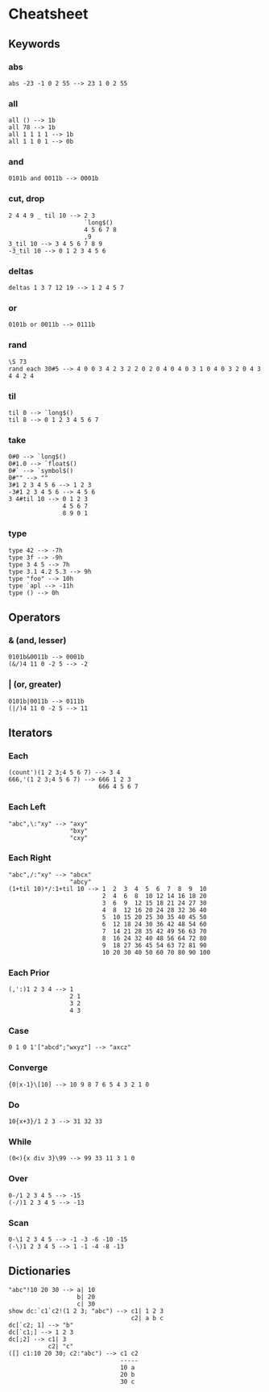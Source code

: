# Cheatsheet

## Keywords

### abs

    abs -23 -1 0 2 55 --> 23 1 0 2 55

### all

    all () --> 1b
    all 78 --> 1b
    all 1 1 1 1 --> 1b
    all 1 1 0 1 --> 0b

### and

    0101b and 0011b --> 0001b

### cut, drop

    2 4 4 9 _ til 10 --> 2 3
                         `long$()
                         4 5 6 7 8
                         ,9
    3_til 10 --> 3 4 5 6 7 8 9
    -3_til 10 --> 0 1 2 3 4 5 6

### deltas

    deltas 1 3 7 12 19 --> 1 2 4 5 7

### or

    0101b or 0011b --> 0111b

### rand

    \S 73
    rand each 30#5 --> 4 0 0 3 4 2 3 2 2 0 2 0 4 0 4 0 3 1 0 4 0 3 2 0 4 3 4 4 2 4

### til

    til 0 --> `long$()
    til 8 --> 0 1 2 3 4 5 6 7

### take

    0#0 --> `long$()
    0#1.0 --> `float$()
    0#` --> `symbol$()
    0#"" --> ""
    3#1 2 3 4 5 6 --> 1 2 3
    -3#1 2 3 4 5 6 --> 4 5 6
    3 4#til 10 --> 0 1 2 3
                   4 5 6 7
                   8 9 0 1

### type

    type 42 --> -7h
    type 3f --> -9h
    type 3 4 5 --> 7h
    type 3.1 4.2 5.3 --> 9h
    type "foo" --> 10h
    type `apl --> -11h
    type () --> 0h

## Operators

### & (and, lesser)

    0101b&0011b --> 0001b
    (&/)4 11 0 -2 5 --> -2

### | (or, greater)

    0101b|0011b --> 0111b
    (|/)4 11 0 -2 5 --> 11

## Iterators

### Each

    (count')(1 2 3;4 5 6 7) --> 3 4
    666,'(1 2 3;4 5 6 7) --> 666 1 2 3
                             666 4 5 6 7

### Each Left

    "abc",\:"xy" --> "axy"
                     "bxy"
                     "cxy"

### Each Right

    "abc",/:"xy" --> "abcx"
                     "abcy"
    (1+til 10)*/:1+til 10 --> 1  2  3  4  5  6  7  8  9  10 
                              2  4  6  8  10 12 14 16 18 20 
                              3  6  9  12 15 18 21 24 27 30 
                              4  8  12 16 20 24 28 32 36 40 
                              5  10 15 20 25 30 35 40 45 50 
                              6  12 18 24 30 36 42 48 54 60 
                              7  14 21 28 35 42 49 56 63 70 
                              8  16 24 32 40 48 56 64 72 80 
                              9  18 27 36 45 54 63 72 81 90 
                              10 20 30 40 50 60 70 80 90 100

### Each Prior

    (,':)1 2 3 4 --> 1  
                     2 1
                     3 2
                     4 3

### Case

    0 1 0 1'["abcd";"wxyz"] --> "axcz"

### Converge

    {0|x-1}\[10] --> 10 9 8 7 6 5 4 3 2 1 0

### Do

    10{x+3}/1 2 3 --> 31 32 33

### While

    (0<){x div 3}\99 --> 99 33 11 3 1 0

### Over

    0-/1 2 3 4 5 --> -15
    (-/)1 2 3 4 5 --> -13

### Scan

    0-\1 2 3 4 5 --> -1 -3 -6 -10 -15
    (-\)1 2 3 4 5 --> 1 -1 -4 -8 -13

## Dictionaries
    "abc"!10 20 30 --> a| 10
                       b| 20
                       c| 30
    show dc:`c1`c2!(1 2 3; "abc") --> c1| 1 2 3
                                      c2| a b c
    dc[`c2; 1] --> "b"
    dc[`c1;] --> 1 2 3
    dc[;2] --> c1| 3
               c2| "c"
    ([] c1:10 20 30; c2:"abc") --> c1 c2
                                   -----
                                   10 a 
                                   20 b 
                                   30 c 
